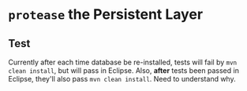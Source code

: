 # `protease` the Persistent Layer

## Test

Currently after each time database be re-installed, tests will fail by `mvn clean install`, but will pass in Eclipse. Also, **after** tests been passed in Eclipse, they'll also pass `mvn clean install`. Need to understand why.
